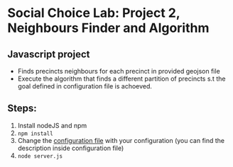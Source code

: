 # Social Choice Lab: Project 2, Neighbours Finder and Algorithm
## Javascript project
- Finds precincts neighbours for each precinct in provided geojson file 
- Execute the algorithm that finds a different partition of precincts s.t the goal defined in configuration file is achoeved.


## Steps:
1. Install nodeJS and npm
2. ``` npm install ```
3. Change the [configuration file](config/default.json) with your configuration (you can find the description inside configuration file)
4. ```node server.js```
